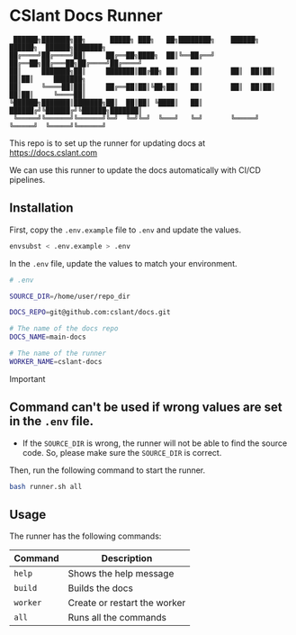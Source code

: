 # CSlant Docs Runner

```text
 ██████╗███████╗██╗      █████╗ ███╗   ██╗████████╗    ██████╗  ██████╗  ██████╗███████╗
██╔════╝██╔════╝██║     ██╔══██╗████╗  ██║╚══██╔══╝    ██╔══██╗██╔═══██╗██╔════╝██╔════╝
██║     ███████╗██║     ███████║██╔██╗ ██║   ██║       ██║  ██║██║   ██║██║     ███████╗
██║     ╚════██║██║     ██╔══██║██║╚██╗██║   ██║       ██║  ██║██║   ██║██║     ╚════██║
╚██████╗███████║███████╗██║  ██║██║ ╚████║   ██║       ██████╔╝╚██████╔╝╚██████╗███████║
 ╚═════╝╚══════╝╚══════╝╚═╝  ╚═╝╚═╝  ╚═══╝   ╚═╝       ╚═════╝  ╚═════╝  ╚═════╝╚══════╝
```

This repo is to set up the runner for updating docs at https://docs.cslant.com

We can use this runner to update the docs automatically with CI/CD pipelines.

## Installation

First, copy the `.env.example` file to `.env` and update the values.

```bash
envsubst < .env.example > .env
```

In the `.env` file, update the values to match your environment.

```bash
# .env

SOURCE_DIR=/home/user/repo_dir

DOCS_REPO=git@github.com:cslant/docs.git

# The name of the docs repo
DOCS_NAME=main-docs

# The name of the runner
WORKER_NAME=cslant-docs
```

> [!IMPORTANT]
> ## Command can't be used if wrong values are set in the `.env` file.
> * If the `SOURCE_DIR` is wrong, the runner will not be able to find the source code. So, please make sure the `SOURCE_DIR` is correct.

Then, run the following command to start the runner.

```bash
bash runner.sh all
```

## Usage

The runner has the following commands:

| Command  | Description                  |
|----------|------------------------------|
| `help`   | Shows the help message       |
| `build`  | Builds the docs              |
| `worker` | Create or restart the worker |
| `all`    | Runs all the commands        |
